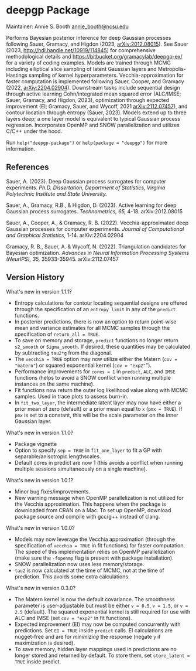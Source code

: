 # deepgp Package

Maintainer: Annie S. Booth <annie_booth@ncsu.edu>

Performs Bayesian posterior inference for deep Gaussian processes following Sauer, Gramacy, and Higdon (2023, <arXiv:2012.08015>).  See Sauer (2023, <http://hdl.handle.net/10919/114845>) for comprehensive methodological details and <https://bitbucket.org/gramacylab/deepgp-ex/> for a variety of coding examples. Models are trained through MCMC including elliptical slice sampling of latent Gaussian layers and Metropolis-Hastings sampling of kernel hyperparameters.  Vecchia-approximation for faster computation is implemented following Sauer, Cooper, and Gramacy (2022, <arXiv:2204.02904>).  Downstream tasks include sequential design through active learning Cohn/integrated mean squared error (ALC/IMSE; Sauer, Gramacy, and Higdon, 2023), optimization through expected improvement (EI; Gramacy, Sauer, and Wycoff, 2021 <arXiv:2112.07457>), and contour location through entropy (Sauer, 2023).  Models extend up to three layers deep; a one layer model is equivalent to typical Gaussian process regression.  Incorporates OpenMP and SNOW parallelization and utilizes C/C++ under the hood.

Run `help("deepgp-package")` or `help(package = "deepgp")` for more information.

## References

Sauer, A. (2023). Deep Gaussian process surrogates for computer experiments. *Ph.D. Dissertation, Department of Statistics, Virginia Polytechnic Institute and State University.*

Sauer, A., Gramacy, R.B., & Higdon, D. (2023). Active learning for deep Gaussian process surrogates. *Technometrics, 65,* 4-18.  arXiv:2012.08015

Sauer, A., Cooper, A., & Gramacy, R. B. (2022). Vecchia-approximated deep Gaussian processes for computer experiments. *Journal of Computational and Graphical Statistics,* 1-14.  arXiv:2204.02904

Gramacy, R. B., Sauer, A. & Wycoff, N. (2022). Triangulation candidates for Bayesian optimization.  *Advances in Neural Information Processing Systems (NeurIPS), 35,* 35933-35945.  arXiv:2112.07457

## Version History

What's new in version 1.1.1?

* Entropy calculations for contour locating sequential designs are offered through the specification of an  `entropy_limit` in any of the `predict` functions.
* In posterior predictions, there is now an option to return point-wise mean and variance estimates for all MCMC samples through the specification of `return_all = TRUE`.
* To save on memory and storage, `predict` functions no longer return `s2_smooth` or `Sigma_smooth`.  If desired, these quantities may be calculated by subtracting `tau2*g` from the diagonal.
* The `vecchia = TRUE` option may now utilize either the Matern (`cov = "matern"`)  or squared exponential kernel (`cov = "exp2"`").
* Performance improvements for `cores = 1` in `predict`, `ALC`, and `IMSE` functions (helps to avoid a SNOW conflict when running multiple instances on the same machine).
* Fit functions now return the outer log likelihood value along with MCMC samples.  Used in trace plots to assess burn-in.
* In `fit_two_layer`, the intermediate latent layer may now have either a prior mean of zero (default) or a prior mean equal to `x` (`pmx = TRUE`).  If `pmx` is set to a constant, this will be the scale parameter on the inner Gaussian layer.

What's new in version 1.1.0?

* Package vignette
* Option to specify `sep = TRUE` in `fit_one_layer` to fit a GP with separable/anisotropic lengthscales.
* Default cores in predict are now 1 (this avoids a conflict when running multiple sessions simultaneously on a single machine).

What's new in version 1.0.1?

* Minor bug fixes/improvements.
* New warning message when OpenMP parallelization is not utilized for the Vecchia approximation.  This happens when the package is downloaded from CRAN on a Mac.  To set up OpenMP, download package source and compile with gcc/g++ instead of clang.

What's new in version 1.0.0?

* Models may now leverage the Vecchia approximation (through the specification of `vecchia = TRUE` in fit functions) for faster computation.  The speed of this implementation relies on OpenMP parallelization (make sure the `-fopenmp` flag is present with package installation).
* SNOW parallelization now uses less memory/storage.
* `tau2` is now calculated at the time of MCMC, not at the time of prediction.  This avoids some extra calculations.

What's new in version 0.3.0?

* The Matern kernel is now the default covariance. The smoothness parameter is user-adjustable but must be either `v = 0.5`, `v = 1.5`, or `v = 2.5` (default). The squared exponential kernel is still required for use with ALC and IMSE (set `cov = "exp2"` in fit functions).
* Expected improvement (EI) may now be computed concurrently with predictions. Set `EI = TRUE` inside `predict` calls. EI calculations are nugget-free and are for *minimizing* the response (negate `y` if maximization is desired).
* To save memory, hidden layer mappings used in predictions are no longer stored and returned by default. To store them, set `store_latent = TRUE` inside predict.


